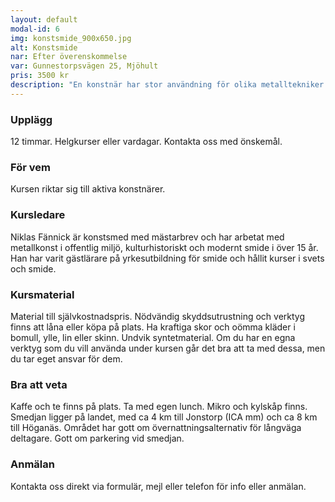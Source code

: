 ```yaml
---
layout: default
modal-id: 6
img: konstsmide_900x650.jpg
alt: Konstsmide
nar: Efter överenskommelse
var: Gunnestorpsvägen 25, Mjöhult
pris: 3500 kr
description: "En konstnär har stor användning för olika metalltekniker i sin praktik. Den här kursen försöker vi anpassa efter det du behöver i ditt konstnärliga arbetet. Du kan få personlig guidning inom det du behöver, få ny inspiration av nya tekniker och materialkännedom inom järn och stål. Fokus ligger på praktiskt arbete med svets eller formning av metaller i stora eller små format efter dina önskemål. Du kan också använda kursen som en workshop för egna projekt som behöver göras. Kontakta oss gärna innan kursen så vi kan ta fram material som behövs."
---
```


### Upplägg

12 timmar. Helgkurser eller vardagar. Kontakta oss med önskemål.

### För vem

Kursen riktar sig till aktiva konstnärer. 

### Kursledare

Niklas Fännick är konstsmed med mästarbrev och har arbetat med metallkonst i offentlig miljö, kulturhistoriskt och modernt smide i över 15 år. Han har varit gästlärare på yrkesutbildning för smide och hållit kurser i svets och smide.

### Kursmaterial

Material till självkostnadspris. Nödvändig skyddsutrustning och verktyg finns att låna eller köpa på plats. Ha kraftiga skor och oömma kläder i bomull, ylle, lin eller skinn. Undvik syntetmaterial.
Om du har en egna verktyg som du vill använda under kursen går det bra att ta med dessa, men du tar eget ansvar för dem.

### Bra att veta

Kaffe och te finns på plats. Ta med egen lunch. Mikro och kylskåp finns. Smedjan ligger på landet, med ca 4 km till Jonstorp (ICA mm) och ca 8 km till Höganäs. Området har gott om övernattningsalternativ för långväga deltagare. Gott om parkering vid smedjan.

### Anmälan

Kontakta oss direkt via formulär, mejl eller telefon för info eller anmälan.
